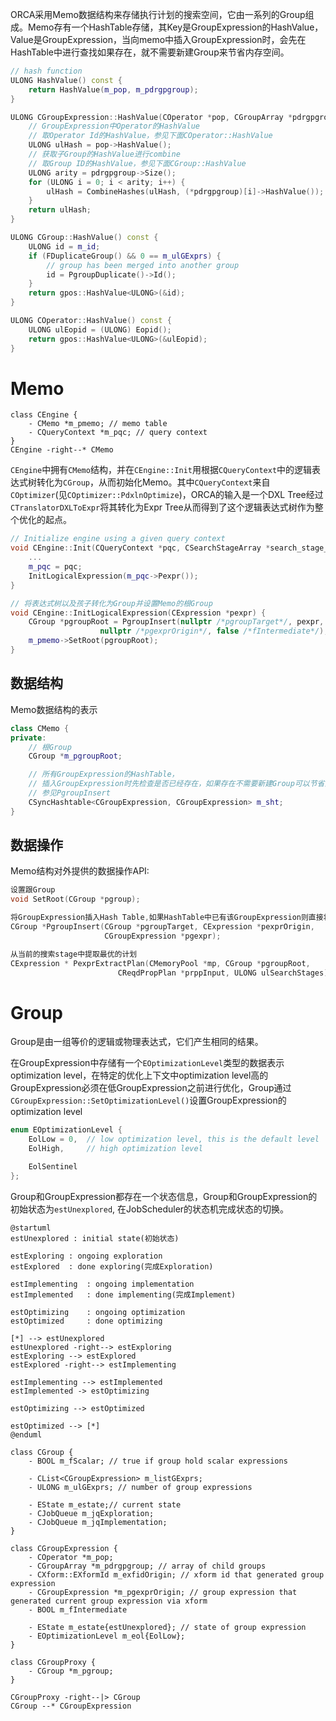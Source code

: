 ORCA采用Memo数据结构来存储执行计划的搜索空间，它由一系列的Group组成。Memo存有一个HashTable存储，其Key是GroupExpression的HashValue，Value是GroupExpression，当向memo中插入GroupExpression时，会先在HashTable中进行查找如果存在，就不需要新建Group来节省内存空间。

```C++
// hash function
ULONG HashValue() const {
	return HashValue(m_pop, m_pdrgpgroup);
}

ULONG CGroupExpression::HashValue(COperator *pop, CGroupArray *pdrgpgroup) {
    // GroupExpression中Operator的HashValue
    // 取Operator Id的HashValue，参见下面COperator::HashValue
	ULONG ulHash = pop->HashValue();
    // 获取子Group的HashValue进行combine
    // 取Group ID的HashValue，参见下面CGroup::HashValue
	ULONG arity = pdrgpgroup->Size();
	for (ULONG i = 0; i < arity; i++) {
		ulHash = CombineHashes(ulHash, (*pdrgpgroup)[i]->HashValue());
	}
	return ulHash;
}

ULONG CGroup::HashValue() const {
	ULONG id = m_id;
	if (FDuplicateGroup() && 0 == m_ulGExprs) {
		// group has been merged into another group
		id = PgroupDuplicate()->Id();
	}
	return gpos::HashValue<ULONG>(&id);
}

ULONG COperator::HashValue() const {
	ULONG ulEopid = (ULONG) Eopid();
	return gpos::HashValue<ULONG>(&ulEopid);
}
```



# Memo
```plantuml
class CEngine {
	- CMemo *m_pmemo; // memo table
	- CQueryContext *m_pqc; // query context
}
CEngine -right--* CMemo
```
`CEngine`中拥有`CMemo`结构，并在`CEngine::Init`用根据`CQueryContext`中的逻辑表达式树转化为`CGroup`，从而初始化Memo。其中`CQueryContext`来自`COptimizer`(见`COptimizer::PdxlnOptimize`)，ORCA的输入是一个DXL Tree经过`CTranslatorDXLToExpr`将其转化为Expr Tree从而得到了这个逻辑表达式树作为整个优化的起点。
```C++
// Initialize engine using a given query context
void CEngine::Init(CQueryContext *pqc, CSearchStageArray *search_stage_array) {
	...
	m_pqc = pqc;
	InitLogicalExpression(m_pqc->Pexpr());
}

// 将表达式树以及孩子转化为Group并设置Memo的根Group
void CEngine::InitLogicalExpression(CExpression *pexpr) {
	CGroup *pgroupRoot = PgroupInsert(nullptr /*pgroupTarget*/, pexpr, CXform::ExfInvalid,
					nullptr /*pgexprOrigin*/, false /*fIntermediate*/);
	m_pmemo->SetRoot(pgroupRoot);
}
```
## 数据结构

Memo数据结构的表示

```C++
class CMemo {
private:
    // 根Group
    CGroup *m_pgroupRoot;

    // 所有GroupExpression的HashTable，
    // 插入GroupExpression时先检查是否已经存在，如果存在不需要新建Group可以节省内存空间
    // 参见PgroupInsert
	CSyncHashtable<CGroupExpression, CGroupExpression> m_sht;
}
```

## 数据操作

Memo结构对外提供的数据操作API:

```C++
设置跟Group
void SetRoot(CGroup *pgroup);

将GroupExpression插入Hash Table,如果HashTable中已有该GroupExpression则直接将查找到的GroupExpression中的Group返回，值得注意的是，如果新建了Group，会调用Expression的PdpDerive接口来derive属性
CGroup *PgroupInsert(CGroup *pgroupTarget, CExpression *pexprOrigin,
                     CGroupExpression *pgexpr);

从当前的搜索stage中提取最优的计划
CExpression * PexprExtractPlan(CMemoryPool *mp, CGroup *pgroupRoot,
                        CReqdPropPlan *prppInput, ULONG ulSearchStages)
```

# Group

Group是由一组等价的逻辑或物理表达式，它们产生相同的结果。

在GroupExpression中存储有一个`EOptimizationLevel`类型的数据表示optimization level，在特定的优化上下文中optimization level高的GroupExpression必须在低GroupExpression之前进行优化，Group通过`CGroupExpression::SetOptimizationLevel()`设置GroupExpression的optimization level
```C++
enum EOptimizationLevel {
	EolLow = 0,	 // low optimization level, this is the default level
	EolHigh,	 // high optimization level

	EolSentinel
};
```

Group和GroupExpression都存在一个状态信息，Group和GroupExpression的初始状态为`estUnexplored`, 在JobScheduler的状态机完成状态的切换。
```plantuml
@startuml
estUnexplored : initial state(初始状态)

estExploring : ongoing exploration
estExplored  : done exploring(完成Exploration)

estImplementing  : ongoing implementation
estImplemented   : done implementing(完成Implement)

estOptimizing    : ongoing optimization
estOptimized     : done optimizing

[*] --> estUnexplored
estUnexplored -right--> estExploring
estExploring --> estExplored
estExplored -right--> estImplementing

estImplementing --> estImplemented
estImplemented -> estOptimizing

estOptimizing --> estOptimized

estOptimized --> [*]
@enduml
```

```plantuml
class CGroup {
	- BOOL m_fScalar; // true if group hold scalar expressions

	- CList<CGroupExpression> m_listGExprs;
	- ULONG m_ulGExprs; // number of group expressions

	- EState m_estate;// current state
	- CJobQueue m_jqExploration;
	- CJobQueue m_jqImplementation;
}

class CGroupExpression {
    - COperator *m_pop;
	- CGroupArray *m_pdrgpgroup; // array of child groups
	- CXform::EXformId m_exfidOrigin; // xform id that generated group expression
	- CGroupExpression *m_pgexprOrigin; // group expression that generated current group expression via xform
	- BOOL m_fIntermediate

	- EState m_estate{estUnexplored}; // state of group expression
	- EOptimizationLevel m_eol{EolLow};
}

class CGroupProxy {
	- CGroup *m_pgroup;
}

CGroupProxy -right--|> CGroup
CGroup --* CGroupExpression
```
